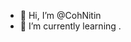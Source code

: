 - 👋 Hi, I’m @CohNitin
- 🌱 I’m currently learning .
<!---
CohNitin/CohNitin is a ✨ special ✨ repository because its `README.md` (this file) appears on your GitHub profile.
You can click the Preview link to take a look at your changes.
--->
